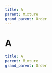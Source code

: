 ```yaml
---
title: A
parent: Mixture
grand_parent: Order
---
```


# A

```yaml
title: A
parent: Mixture
grand_parent: Order
```
